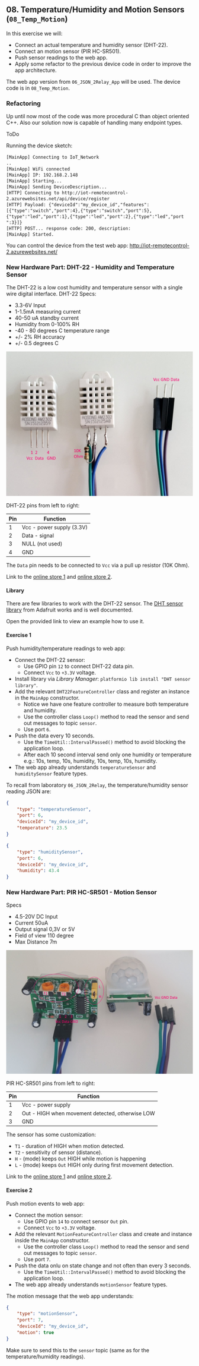 ## 08. Temperature/Humidity and Motion Sensors  (`08_Temp_Motion`)

In this exercise we will:
* Connect an actual temperature and humidity sensor (DHT-22).
* Connect an motion sensor (PIR HC-SR501).
* Push sensor readings to the web app.
* Apply some refactor to the previous device code in order to improve the app architecture.

The web app version from `06_JSON_2Relay_App` will be used.
The device code is in `08_Temp_Motion`.

### Refactoring

Up until now most of the code was more procedural C than object oriented C++. Also our solution now is capable of handling many endpoint types.

ToDo

Running the device sketch:

```
[MainApp] Connecting to IoT_Network
..
[MainApp] WiFi connected
[MainApp] IP: 192.168.2.148
[MainApp] Starting...
[MainApp] Sending DeviceDescription...
[HTTP] Connecting to http://iot-remotecontrol-2.azurewebsites.net/api/device/register
[HTTP] Payload: {"deviceId":"my_device_id","features":[{"type":"switch","port":4},{"type":"switch","port":5},{"type":"led","port":1},{"type":"led","port":2},{"type":"led","port
":3}]}
[HTTP] POST... response code: 200, description:
[MainApp] Started.
```

You can control the device from the test web app: http://iot-remotecontrol-2.azurewebsites.net/

### New Hardware Part: DHT-22 - Humidity and Temperature Sensor

The DHT-22 is a low cost humidity and temperature sensor with a single wire digital interface.
DHT-22 Specs:
* 3.3-6V Input
* 1-1.5mA measuring current
* 40-50 uA standby current
* Humidity from 0-100% RH
* -40 - 80 degrees C temperature range
* +/- 2% RH accuracy
* +/- 0.5 degrees C

![](assets/DHT22.jpg)

DHT-22 pins from left to right:

Pin | Function
----|----------
1   | Vcc - power supply (3.3V)
2   | Data - signal
3   | NULL (not used)
4   | GND

The `Data` pin needs to be connected to `Vcc` via a pull up resistor (10K Ohm).

Link to the [online store 1](http://elty.pl/pl/p/Czujnik-wilgotnosci-DHT22-AM2302/285) and [online store 2](https://botland.com.pl/content/142-arduino-i-obsluga-czujnika-temperatury-i-wilgotnosci-dht22).

#### Library

There are few libraries to work with the DHT-22 sensor. The [DHT sensor library](http://platformio.org/lib/show/19/DHT%20sensor%20library) from Adafruit works and is well documented.

Open the provided link to view an example how to use it.

#### Exercise 1

Push humidity/temperature readings to web app:
  * Connect the DHT-22 sensor:
    * Use GPIO pin `12` to connect DHT-22 data pin.
    * Connect `Vcc` to `+3.3V` voltage.
  * Install library via *Library Manager*: `platformio lib install "DHT sensor library"`.
  * Add the relevant `DHT22FeatureController` class and register an instance in the `MainApp` constructor.
    * Notice we have one feature controller to measure both temperature and humidity.
    * Use the controller class `Loop()` method to read the sensor and send out messages to topic `sensor`.
    * Use port `6`.
  * Push the data every 10 seconds.
    * Use the `TimeUtil::IntervalPassed()` method to avoid blocking the application loop.
    * After each 10 second interval send only one humidity or temperature e.g.: 10s, temp, 10s, humidity, 10s, temp, 10s, humidity.
  * The web app already understands `temperatureSensor` and `humiditySensor` feature types.

To recall from laboratory `06_JSON_2Relay`, the temperature/humidity sensor reading JSON are:

```json
{
	"type": "temperatureSensor",
	"port": 6,
	"deviceId": "my_device_id",
	"temperature": 23.5
}
```

```json
{
	"type": "humiditySensor",
	"port": 6,
	"deviceId": "my_device_id",
	"humidity": 43.4
}
```


### New Hardware Part: PIR HC-SR501 - Motion Sensor

Specs

* 4.5-20V DC Input
* Current 50uA
* Output signal 0,3V or 5V
* Field of view 110 degree
* Max Distance 7m

![](assets/motion_sensor.jpg)

PIR HC-SR501 pins from left to right:

Pin | Function
----|----------
1   | Vcc - power supply
2   | Out - HIGH when movement detected, otherwise LOW
3   | GND

The sensor has some customization:
* `T1` - duration of HIGH when motion detected.
* `T2` - sensitivity of sensor (distance).
* `H` - (mode) keeps `Out` HIGH while motion is happening
* `L` - (mode) keeps `Out` HIGH only during first movement detection.

Link to the [online store 1](https://botland.com.pl/czujniki-ruchu/1655-czujnik-ruchu-pir-hc-sr501.html) and [online store 2](http://elty.pl/pl/p/Czujnik-ruchu-PIR-HC-SR501/264).

#### Exercise 2

Push motion events to web app:
  * Connect the motion sensor:
    * Use GPIO pin `14` to connect sensor `Out` pin.
    * Connect `Vcc` to `+3.3V` voltage.
  * Add the relevant `MotionFeatureController` class and create and instance inside the `MainApp` constructor.
    * Use the controller class `Loop()` method to read the sensor and send out messages to topic `sensor`.
    * Use port `7`.
  * Push the data onlu on state change and not often than every 3 seconds.
    * Use the `TimeUtil::IntervalPassed()` method to avoid blocking the application loop.
  * The web app already understands `motionSensor` feature types.

The motion message that the web app understands:

```json
{
	"type": "motionSensor",
	"port": 7,
	"deviceId": "my_device_id",
	"motion": true
}
```

Make sure to send this to the `sensor` topic (same as for the temperature/humidity readings).
